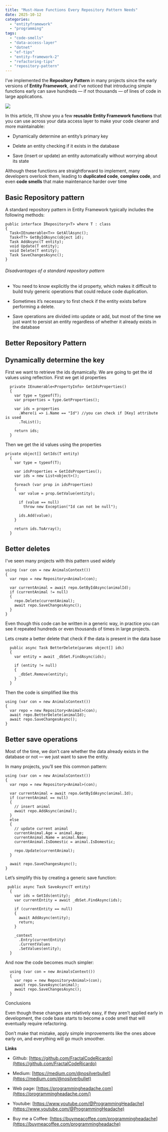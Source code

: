 ```yaml
---
title: "Must-Have Functions Every Repository Pattern Needs"
date: 2025-10-12
categories: 
  - "entityframework"
  - "programming"
tags: 
  - "code-smells"
  - "data-access-layer"
  - "dotnet"
  - "ef-tips"
  - "entity-framework-2"
  - "refactoring-tips"
  - "repository-pattern"
---
```


I’ve implemented the **Repository Pattern** in many projects since the early versions of **Entity Framework**, and I’ve noticed that introducing simple functions early can save hundreds — if not thousands — of lines of code in large applications.

![](images/imagen-576x1024.png)

In this article, I’ll show you a few **reusable Entity Framework functions** that you can use across your data access layer to make your code cleaner and more maintainable:

- Dynamically determine an entity’s primary key

- Delete an entity checking if it exists in the database

- Save (insert or update) an entity automatically without worrying about its state

Although these functions are straightforward to implement, many developers overlook them, leading to **duplicated code**, **complex code**, and even **code smells** that make maintenance harder over time

## Basic Repository pattern

A standard repository pattern in Entity Framework typically includes the following methods:

```
public interface IRepository<T> where T : class
{
  Task<IEnumerable<T>> GetAllAsync();
  Task<T?> GetByIdAsync(object id);
  Task AddAsync(T entity);
  void Update(T entity);
  void Delete(T entity);
  Task SaveChangesAsync();
}
```

###### Disadvantages of a standard repository pattern

- You need to know explicitly the id property, which makes it difficult to build truly generic operations that could reduce code duplication.

- Sometimes it’s necessary to first check if the entity exists before performing a delete.

- Save operations are divided into update or add, but most of the time we just want to persist an entity regardless of whether it already exists in the database

## Better Repository Pattern

## Dynamically determine the key

First we want to retrieve the ids dynamically. We are going to get the id values using reflection. First we get id properties

```
  private IEnumerable<PropertyInfo> GetIdsProperties()
  {
    var type = typeof(T);
    var properties = type.GetProperties();

    var ids = properties
      .Where(i => i.Name == "Id") //you can check if [Key] attribute is used
      .ToList();

    return ids;
  }
```

Then we get the id values using the properties

```
private object[] GetIds(T entity)
  {
    var type = typeof(T);

    var idsProperties = GetIdsProperties();
    var ids = new List<object>();

    foreach (var prop in idsProperties)
    {
      var value = prop.GetValue(entity);

      if (value == null)
        throw new Exception("Id can not be null");

      ids.Add(value);
    }

    return ids.ToArray();
  }
```

## Better deletes

I've seen many projects with this pattern used widely

```
using (var con = new AnimalsContext())
{
  var repo = new Repository<Animal>(con);

  var currentAnimal = await repo.GetByIdAsync(animalId);
  if (currentAnimal != null)
  {
    repo.Delete(currentAnimal);
    await repo.SaveChangesAsync();
  }
}
```

Even though this code can be written in a generic way, in practice you can see it repeated hundreds or even thousands of times in large projects.

Lets create a better delete that check if the data is present in the data base

```
  public async Task BetterDelete(params object[] ids)
  {
    var entity = await _dbSet.FindAsync(ids);

    if (entity != null)
    {
      _dbSet.Remove(entity);
    }
  }
```

Then the code is simplified like this

```
using (var con = new AnimalsContext())
{
  var repo = new Repository<Animal>(con);
  await repo.BetterDelete(animalId);
  await repo.SaveChangesAsync();
}
```

## Better save operations

Most of the time, we don’t care whether the data already exists in the database or not — we just want to save the entity.

In many projects, you’ll see this common pattern:

```
using (var con = new AnimalsContext())
{
  var repo = new Repository<Animal>(con);

  var currentAnimal = await repo.GetByIdAsync(animal.Id);
  if (currentAnimal == null)
  {
    // insert animal
    await repo.AddAsync(animal);
  }
  else
  {
    // update current animal
    currentAnimal.Age = animal.Age;
    currentAnimal.Name = animal.Name;
    currentAnimal.IsDomestic = animal.IsDomestic;

    repo.Update(currentAnimal);
  }

  await repo.SaveChangesAsync();
}
```

Let’s simplify this by creating a generic save function:

```
 public async Task SaveAsync(T entity)
  {
    var ids = GetIds(entity);
    var currentEntity = await _dbSet.FindAsync(ids);

    if (currentEntity == null)
    {
      await AddAsync(entity);
      return;
    }

    _context
      .Entry(currentEntity)
      .CurrentValues
      .SetValues(entity);
  }

```

And now the code becomes much simpler:

```
  using (var con = new AnimalsContext())
  {
    var repo = new Repository<Animal>(con);
    await repo.SaveAsync(animal);
    await repo.SaveChangesAsync();
  }
```

Conclusions

Even though these changes are relatively easy, if they aren’t applied early in development, the code base starts to become a code smell that will eventually require refactoring.

Don’t make that mistake, apply simple improvements like the ones above early on, and everything will go much smoother.

**Links**

- Github: [https://github.com/FractalCodeRicardo](https://github.com/FractalCodeRicardo)

- Medium: [https://medium.com/@nosilverbullet](https://medium.com/@nosilverbullet)

- Web page: [https://programmingheadache.com](https://programmingheadache.com/)

- Youtube: [https://www.youtube.com/@ProgrammingHeadache](https://www.youtube.com/@ProgrammingHeadache)

- Buy me a Coffee: [https://buymeacoffee.com/programmingheadache](https://buymeacoffee.com/programmingheadache)
